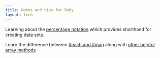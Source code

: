 ```yaml
---
title: Notes and tips for Ruby
layout: tech
---
```


Learning about the [percentage
notation](https://simpleror.wordpress.com/2009/03/15/q-q-w-w-x-r-s/) which
provides shorthand for creating data sets.

Learn the difference between [#each and #map](https://stackoverflow.com/questions/5347949/whats-different-between-each-and-collect-method-in-ruby#5348279)
along with [other helpful array
methods](https://www.freecodecamp.org/news/six-ruby-array-methods-you-need-to-know-5f81c1e268ce/)

